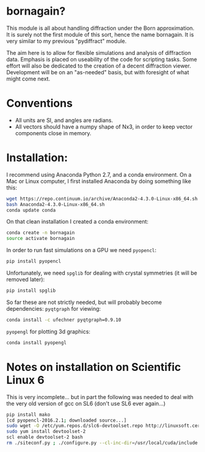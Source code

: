 # bornagain?

This module is all about handling diffraction under the Born approximation.  It is surely not the first module of this sort, hence the name bornagain.  It is very similar to my previous "pydiffract" module.

The aim here is to allow for flexible simulations and analysis of diffraction data.  Emphasis is placed on useability of the code for scripting tasks.  Some effort will also be dedicated to the creation of a decent diffraction viewer.  Development will be on an "as-needed" basis, but with foresight of what might come next.

# Conventions

* All units are SI, and angles are radians.
* All vectors should have a numpy shape of Nx3, in order to keep vector components close in memory.

# Installation:

I recommend using Anaconda Python 2.7, and a conda environment.  On a Mac or Linux computer, I first installed Anaconda by doing something like this:
``` bash
wget https://repo.continuum.io/archive/Anaconda2-4.3.0-Linux-x86_64.sh
bash Anaconda2-4.3.0-Linux-x86_64.sh
conda update conda
```
On that clean installation I created a conda environment:
``` bash
conda create -n bornagain
source activate bornagain
```
In order to run fast simulations on a GPU we need `pyopencl`:
```bash
pip install pyopencl
```
Unfortunately, we need `spglib` for dealing with crystal symmetries (it will be removed later):
```bash
pip install spglib
```
So far these are not strictly needed, but will probably become dependencies:
`pyqtgraph` for viewing:
```bash
conda install -c ufechner pyqtgraph=0.9.10
```
`pyopengl` for plotting 3d graphics:
```bash
conda install pyopengl
```

# Notes on installation on Scientific Linux 6
This is very incomplete... but in part the following was needed to deal with the very old version of gcc on SL6 (don't use SL6 ever again...)
```bash
pip install mako
[cd pyopencl-2016.2.1; downloaded source...]
sudo wget -O /etc/yum.repos.d/slc6-devtoolset.repo http://linuxsoft.cern.ch/cern/devtoolset/slc6-devtoolset.repo
sudo yum install devtoolset-2
scl enable devtoolset-2 bash
rm ./siteconf.py ; ./configure.py --cl-inc-dir=/usr/local/cuda/include --cl-lib-dir=/usr/local/cuda/lib64; make install
```
